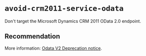 # `avoid-crm2011-service-odata`

Don't target the Microsoft Dynamics CRM 2011 OData 2.0 endpoint.

## Recommendation

More information: [Odata V2 Deprecation notice](/powerapps/developer/model-driven-apps/best-practices/business-logic/do-not-use-odata-v2-endpoint). 